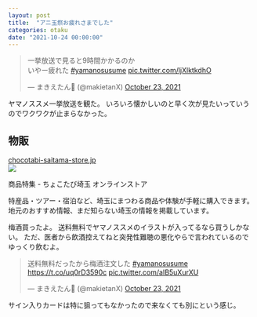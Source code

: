 ```yaml
---
layout: post
title:  "アニ玉祭お疲れさまでした"
categories: otaku
date: "2021-10-24 00:00:00"
---
```


<blockquote class="twitter-tweet tw-align-center"><p lang="ja" dir="ltr">一挙放送で見ると9時間かかるのか<br>いやー疲れた <a href="https://twitter.com/hashtag/yamanosusume?src=hash&amp;ref_src=twsrc%5Etfw">#yamanosusume</a> <a href="https://t.co/ljXlktkdhO">pic.twitter.com/ljXlktkdhO</a></p>&mdash; まきえたん🥦 (@makietanX) <a href="https://twitter.com/makietanX/status/1451976315150626816?ref_src=twsrc%5Etfw">October 23, 2021</a></blockquote> <script async src="https://platform.twitter.com/widgets.js" charset="utf-8"></script>

ヤマノススメ一挙放送を観た。
いろいろ懐かしいのと早く次が見たいっていうのでワクワクが止まらなかった。

## 物販


<div class="card">
  <a href="https://chocotabi-saitama-store.jp/shop/product_feature?slide=2"></a>
  <div class="card__header">
    <a href="https://chocotabi-saitama-store.jp/shop/product_feature?slide=2">chocotabi-saitama-store.jp</a>
  </div>
  <div class="card__image">
    <img src="https://chocotabi-saitama-store.jp/wp-content/uploads/2021/08/f_logo.png">
  </div>
  <div class="card__title">
    <p>商品特集 - ちょこたび埼玉 オンラインストア</p>
  </div>
  <div class="card__description">
    <p>特産品・ツアー・宿泊など、埼玉にまつわる商品や体験が手軽に購入できます。地元のおすすめ情報、まだ知らない埼玉の情報を掲載しています。</p>
  </div>
</div>


梅酒買ったよ。
送料無料でヤマノススメのイラストが入ってるなら買うしかない。
ただ、医者から飲酒控えてねと突発性難聴の悪化やらで言われているのでゆっくり飲むよ。

<blockquote class="twitter-tweet tw-align-center"><p lang="ja" dir="ltr">送料無料だったから梅酒注文した <a href="https://twitter.com/hashtag/yamanosusume?src=hash&amp;ref_src=twsrc%5Etfw">#yamanosusume</a> <a href="https://t.co/uq0rD3590c">https://t.co/uq0rD3590c</a> <a href="https://t.co/aIB5uXurXU">pic.twitter.com/aIB5uXurXU</a></p>&mdash; まきえたん🥦 (@makietanX) <a href="https://twitter.com/makietanX/status/1451845666062274568?ref_src=twsrc%5Etfw">October 23, 2021</a></blockquote> <script async src="https://platform.twitter.com/widgets.js" charset="utf-8"></script>

サイン入りカードは特に狙ってもなかったので来なくても別にという感じ。
